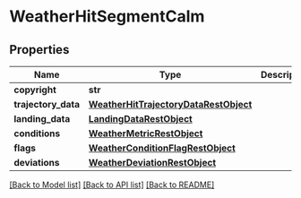 # WeatherHitSegmentCalm

## Properties
Name | Type | Description | Notes
------------ | ------------- | ------------- | -------------
**copyright** | **str** |  | [optional] 
**trajectory_data** | [**WeatherHitTrajectoryDataRestObject**](WeatherHitTrajectoryDataRestObject.md) |  | [optional] 
**landing_data** | [**LandingDataRestObject**](LandingDataRestObject.md) |  | [optional] 
**conditions** | [**WeatherMetricRestObject**](WeatherMetricRestObject.md) |  | [optional] 
**flags** | [**WeatherConditionFlagRestObject**](WeatherConditionFlagRestObject.md) |  | [optional] 
**deviations** | [**WeatherDeviationRestObject**](WeatherDeviationRestObject.md) |  | [optional] 

[[Back to Model list]](../README.md#documentation-for-models) [[Back to API list]](../README.md#documentation-for-api-endpoints) [[Back to README]](../README.md)

